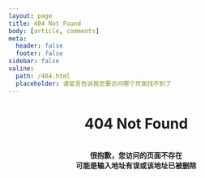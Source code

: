 ```yaml
---
layout: page
title: 404 Not Found
body: [article, comments]
meta:
  header: false
  footer: false
sidebar: false
valine:
  path: /404.html
  placeholder: 请留言告诉我您要访问哪个页面找不到了
---
```


# <center>**404 Not Found**</center>

<br>

<center style="font-weight: bold">很抱歉，您访问的页面不存在</center>
<center style="font-weight: bold">可能是输入地址有误或该地址已被删除</center>

<br>
<br>